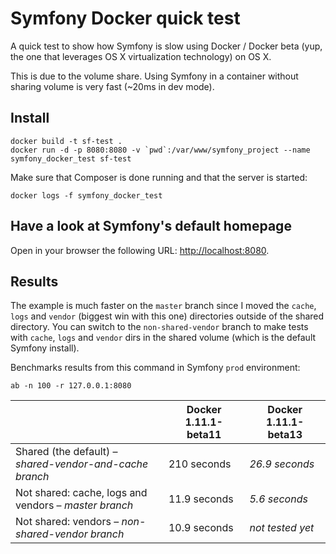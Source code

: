 Symfony Docker quick test
=========================

A quick test to show how Symfony is slow using Docker / Docker beta (yup, the one that
leverages OS X virtualization technology) on OS X.

This is due to the volume share. Using Symfony in a container without sharing volume is very fast (~20ms in dev mode).

## Install

    docker build -t sf-test .
    docker run -d -p 8080:8080 -v `pwd`:/var/www/symfony_project --name symfony_docker_test sf-test

Make sure that Composer is done running and that the server is started:

    docker logs -f symfony_docker_test

## Have a look at Symfony's default homepage

Open in your browser the following URL: [http://localhost:8080](http://localhost:8080).


## Results

The example is much faster on the `master` branch since I moved the `cache`, `logs` and `vendor` (biggest win with this one) directories outside of the shared directory.
You can switch to the `non-shared-vendor` branch to make tests with `cache`, `logs` and `vendor` dirs in the shared volume (which is the default Symfony install).

Benchmarks results from this command in Symfony `prod` environment:

    ab -n 100 -r 127.0.0.1:8080

|                                                         | Docker 1.11.1-beta11 | Docker 1.11.1-beta13 |
|---------------------------------------------------------|----------------------|----------------------|
| Shared (the default) – *shared-vendor-and-cache branch* | 210 seconds          | *26.9 seconds*       |
| Not shared: cache, logs and vendors – *master branch*   | 11.9 seconds         | *5.6 seconds*        |
| Not shared: vendors – *non-shared-vendor branch*        | 10.9 seconds         | *not tested yet*     |
